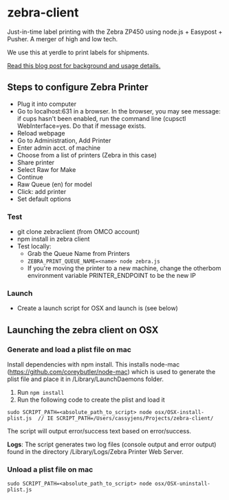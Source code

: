 zebra-client
============

Just-in-time label printing with the Zebra ZP450 using node.js + Easypost + Pusher. A merger of high and low tech.

We use this at yerdle to print labels for shipments.

[Read this blog post for background and usage details.](http://codesmaller.com/just-in-time-shipping-at-yerdle/)

## Steps to configure Zebra Printer 
- Plug it into computer
- Go to localhost:631 in a browser. In the browser, you may see message: if cups hasn't been enabled, run the command line (cupsctl WebInterface=yes. Do that if message exists.
- Reload webpage
- Go to Administration, Add Printer 
- Enter admin acct. of machine
-   Choose from a list of printers (Zebra in this case)
-   Share printer
-   Select Raw for Make 
-   Continue
-   Raw Queue (en) for model
-   Click: add printer
-   Set default options   

### Test 
- git clone zebraclient (from OMCO account)
- npm install in zebra client
- Test locally:
  - Grab the Queue Name from Printers
  - ``` ZEBRA_PRINT_QUEUE_NAME=<name> node zebra.js ```
  - If you're moving the printer to a new machine, change the otherbom environment variable PRINTER_ENDPOINT to be the new IP

### Launch
- Create a launch script for OSX and launch is (see below)

## Launching the zebra client on OSX

### Generate and load a plist file on mac
Install dependencies with npm install. This installs node-mac (https://github.com/coreybutler/node-mac) which is used to generate the plist file and place it in /Library/LaunchDaemons folder. 

1. Run ``` npm install ```
2. Run the following code to create the plist and load it
``` 
sudo SCRIPT_PATH=<absolute_path_to_script> node osx/OSX-install-plist.js  // IE SCRIPT_PATH=/Users/cassyjens/Projects/zebra-client/
```
The script will output error/success text based on error/success. 

**Logs**: The script generates two log files (console output and error output) found in the directory /Library/Logs/Zebra Printer Web Server.

### Unload a plist file on mac
``` 
sudo SCRIPT_PATH=<absolute_path_to_script> node osx/OSX-uninstall-plist.js
```

